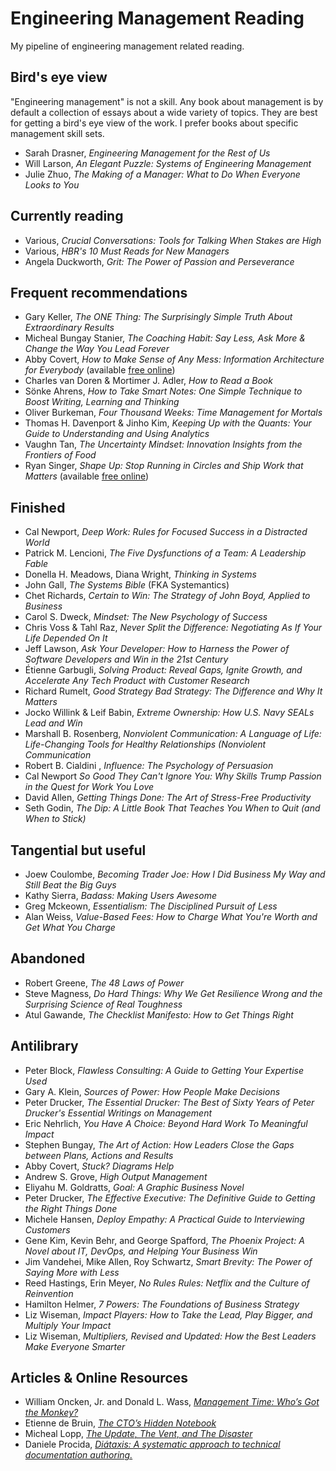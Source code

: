# Engineering Management Reading 

My pipeline of engineering management related reading. 

## Bird's eye view 
"Engineering management" is not a skill. Any book about management is by default a collection of essays about a wide variety of topics. They are best for getting a bird's eye view of the work. I prefer books about specific management skill sets. 

* Sarah Drasner, *Engineering Management for the Rest of Us* 
* Will Larson, *An Elegant Puzzle: Systems of Engineering Management*
* Julie Zhuo, *The Making of a Manager: What to Do When Everyone Looks to You*

## Currently reading 

* Various, *Crucial Conversations: Tools for Talking When Stakes are High*
* Various, *HBR's 10 Must Reads for New Managers*
* Angela Duckworth, *Grit: The Power of Passion and Perseverance*

## Frequent recommendations
* Gary Keller, *The ONE Thing: The Surprisingly Simple Truth About Extraordinary Results*
* Micheal Bungay Stanier, *The Coaching Habit: Say Less, Ask More & Change the Way You Lead Forever*
* Abby Covert, *How to Make Sense of Any Mess: Information Architecture for Everybody* (available [free online](https://www.howtomakesenseofanymess.com/))
* Charles van Doren & Mortimer J. Adler, *How to Read a Book*
* Sönke Ahrens, *How to Take Smart Notes: One Simple Technique to Boost Writing, Learning and Thinking*
* Oliver Burkeman, *Four Thousand Weeks: Time Management for Mortals*
* Thomas H. Davenport & Jinho Kim, *Keeping Up with the Quants: Your Guide to Understanding and Using Analytics*
* Vaughn Tan, *The Uncertainty Mindset: Innovation Insights from the Frontiers of Food*
* Ryan Singer, *Shape Up: Stop Running in Circles
and Ship Work that Matters* (available [free online](https://basecamp.com/shapeup))

## Finished 
* Cal Newport, *Deep Work: Rules for Focused Success in a Distracted World*
* Patrick M. Lencioni, *The Five Dysfunctions of a Team: A Leadership Fable*
* Donella H. Meadows, Diana Wright, *Thinking in Systems*
* John Gall, *The Systems Bible* (FKA Systemantics)
* Chet Richards, *Certain to Win: The Strategy of John Boyd, Applied to Business*
* Carol S. Dweck, *Mindset: The New Psychology of Success*
* Chris Voss & Tahl Raz, *Never Split the Difference: Negotiating As If Your Life Depended On It* 
* Jeff Lawson, *Ask Your Developer: How to Harness the Power of Software Developers and Win in the 21st Century*
* Étienne Garbugli, *Solving Product: Reveal Gaps, Ignite Growth, and Accelerate Any Tech Product with Customer Research*
* Richard Rumelt, *Good Strategy Bad Strategy: The Difference and Why It Matters*
* Jocko Willink & Leif Babin, *Extreme Ownership: How U.S. Navy SEALs Lead and Win*
* Marshall B. Rosenberg, *Nonviolent Communication: A Language of Life: Life-Changing Tools for Healthy Relationships (Nonviolent Communication*
* Robert B. Cialdini , *Influence: The Psychology of Persuasion*
* Cal Newport *So Good They Can't Ignore You: Why Skills Trump Passion in the Quest for Work You Love*
* David Allen, *Getting Things Done: The Art of Stress-Free Productivity*
* Seth Godin, *The Dip: A Little Book That Teaches You When to Quit (and When to Stick)*

## Tangential but useful
* Joew Coulombe, *Becoming Trader Joe: How I Did Business My Way and Still Beat the Big Guys* 
* Kathy Sierra, *Badass: Making Users Awesome*
* Greg Mckeown, *Essentialism: The Disciplined Pursuit of Less*
* Alan Weiss, *Value-Based Fees: How to Charge What You're Worth and Get What You Charge*

## Abandoned
* Robert Greene, *The 48 Laws of Power*
* Steve Magness, *Do Hard Things: Why We Get Resilience Wrong and the Surprising Science of Real Toughness*
* Atul Gawande, *The Checklist Manifesto: How to Get Things Right*

## Antilibrary 
* Peter Block, *Flawless Consulting: A Guide to Getting Your Expertise Used*
* Gary A. Klein, *Sources of Power: How People Make Decisions*
* Peter Drucker, *The Essential Drucker: The Best of Sixty Years of Peter Drucker's Essential Writings on Management*
* Eric Nehrlich, *You Have A Choice: Beyond Hard Work To Meaningful Impact*
* Stephen Bungay, *The Art of Action: How Leaders Close the Gaps between Plans, Actions and Results*
* Abby Covert, *Stuck? Diagrams Help*
* Andrew S. Grove, *High Output Management*
* Eliyahu M. Goldratts, *Goal: A Graphic Business Novel*
* Peter Drucker, *The Effective Executive: The Definitive Guide to Getting the Right Things Done*
* Michele Hansen, *Deploy Empathy: A Practical Guide to Interviewing Customers*
* Gene Kim, Kevin Behr, and George Spafford, *The Phoenix Project: A Novel about IT, DevOps, and Helping Your Business Win*
* Jim Vandehei, Mike Allen, Roy Schwartz, *Smart Brevity: The Power of Saying More with Less*
* Reed Hastings, Erin Meyer, *No Rules Rules: Netflix and the Culture of Reinvention*
* Hamilton Helmer, *7 Powers: The Foundations of Business Strategy*
* Liz Wiseman, *Impact Players: How to Take the Lead, Play Bigger, and Multiply Your Impact*
* Liz Wiseman, *Multipliers, Revised and Updated: How the Best Leaders Make Everyone Smarter*


## Articles & Online Resources
* William Oncken, Jr. and Donald L. Wass, *[Management Time: Who’s Got the Monkey?](https://hbr.org/1999/11/management-time-whos-got-the-monkey)*
* Etienne de Bruin, *[The CTO’s Hidden Notebook](https://7ctos.com/blog/the-ctos-hidden-notebook-by-etienne-de-bruin/)*
* Micheal Lopp, *[The Update, The Vent, and The Disaster](https://randsinrepose.com/archives/the-update-the-vent-and-the-disaster/)*
* Daniele Procida, *[Diátaxis: A systematic approach to technical documentation authoring.](https://diataxis.fr/)*
